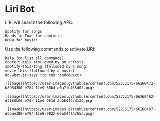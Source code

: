 # Liri Bot
 
LIRI will search the following APIs:

    Spotify for songs
    Bands in Town for concerts
    OMDB for movies

Use the following commands to activate LIRI:

    help (to list all commands)
    concert-this (followed by an artist)
    spotify-this-song (followed by a song)
    movie-this (followed by a movie)
    do-what-it-says (to run random.txt)

    ![image](https://user-images.githubusercontent.com/52723175/66260472-b8954380-e784-11e9-85bd-a0a7fb968d02.png)

    ![image](https://user-images.githubusercontent.com/52723175/66260482-d2368b00-e784-11e9-951d-2a2b009bd129.png

    ![image](https://user-images.githubusercontent.com/52723175/66260487-debae380-e784-11e9-9822-66a5442a265a.png)